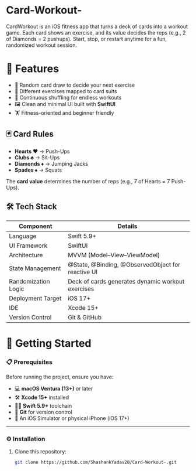 # Card-Workout-
CardWorkout is an iOS fitness app that turns a deck of cards into a workout game. Each card shows an exercise, and its value decides the reps (e.g., 2 of Diamonds = 2 pushups). Start, stop, or restart anytime for a fun, randomized workout session.

# 📱 Features
- 🎴 Random card draw to decide your next exercise
- 💪 Different exercises mapped to card suits  
- 🔄 Continuous shuffling for endless workouts  
- 🖼️ Clean and minimal UI built with **SwiftUI**  
- 🏋️ Fitness-oriented and beginner friendly  

## 🃏 Card Rules
- **Hearts ❤️** → Push-Ups  
- **Clubs ♣️** → Sit-Ups  
- **Diamonds ♦️** → Jumping Jacks  
- **Spades ♠️** → Squats

The **card value** determines the number of reps (e.g., 7 of Hearts = 7 Push-Ups).




## 🛠 Tech Stack

| Component          | Details                                             |
|--------------------|-----------------------------------------------------|
| Language           | Swift 5.9+                                         |
| UI Framework       | SwiftUI                                            |
| Architecture       | MVVM (Model–View–ViewModel)                        |
| State Management   | @State, @Binding, @ObservedObject for reactive UI  |
| Randomization Logic| Deck of cards generates dynamic workout exercises  |
| Deployment Target  | iOS 17+                                            |
| IDE                | Xcode 15+                                          |
| Version Control    | Git & GitHub                                       |




# 🚀 Getting Started

### 📋 Prerequisites
Before running the project, ensure you have:
- 💻 **macOS Ventura (13+)** or later  
- 🛠️ **Xcode 15+** installed  
- 🧑‍💻 **Swift 5.9+** toolchain 
- 🔗 **Git** for version control  
- 📱 An iOS Simulator or physical iPhone (iOS 17+)

---

### ⚙️ Installation
1. Clone this repository:
   ```bash
   git clone https://github.com/ShashankYadav28/Card-Workout-.git

